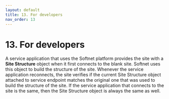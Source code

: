 ```yaml
---
layout: default
title: 13. For developers
nav_order: 13
---
```


# 13. For developers

A service application that uses the Softnet platform provides the site with a **Site Structure** object when it first connects to the blank site. Softnet uses this object to build the structure of the site. Whenever the service application reconnects, the site verifies if the current Site Structure object attached to service endpoint matches the original one that was used to build the structure of the site. If the service application that connects to the site is the same, then the Site Structure object is always the same as well.
